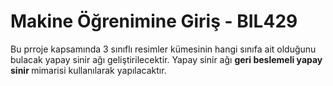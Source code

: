 # Makine Öğrenimine Giriş - BIL429

Bu prroje kapsamında 3 sınıflı resimler kümesinin hangi sınıfa ait olduğunu bulacak yapay sinir ağı geliştirilecektir. 
Yapay sinir ağı <strong> geri beslemeli yapay sinir </strong> mimarisi kullanılarak yapılacaktır. 
